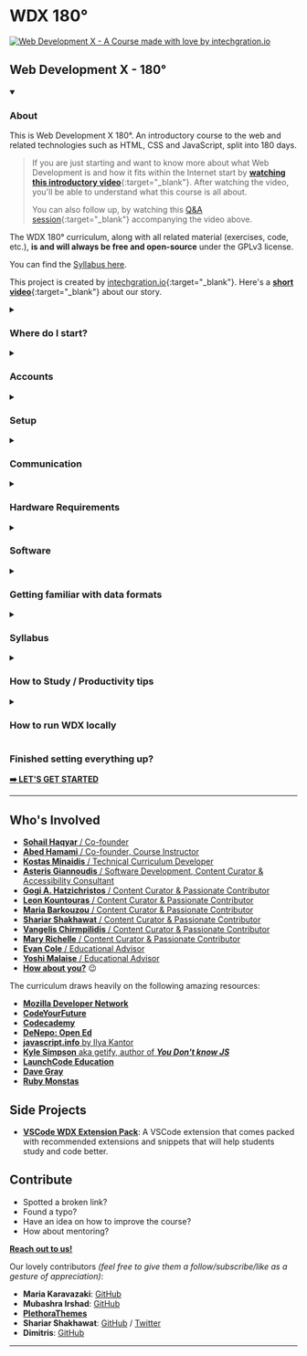 # WDX 180°

[![Web Development X - A Course made with love by intechgration.io](/assets/WDX.Header.jpg)](https://in-tech-gration.github.io/WDX-180)

## Web Development X - 180°

<!-- ABOUT -->
<details open markdown="1">
  <summary><h3>About</h3></summary>

  This is Web Development X 180°. An introductory course to the web and related technologies such as HTML, CSS and JavaScript, split into 180 days.

  > If you are just starting and want to know more about what Web Development is and how it fits within the Internet start by [**watching this introductory video**](https://www.youtube.com/watch?v=JtNmSHnirfY){:target="_blank"}. After watching the video, you'll be able to understand what this course is all about.
  > 
  > You can also follow up, by watching this [Q&A session](https://www.youtube.com/watch?v=Y_wKi7-RBOg){:target="_blank"} accompanying the video above.

  The WDX 180° curriculum, along with all related material (exercises, code, etc.), **is and will always be free and open-source** under the GPLv3 license.

  You can find the [Syllabus here](curriculum/index.md).

  This project is created by [intechgration.io](https://intechgration.io/){:target="_blank"}. Here's a [**short video**](https://youtu.be/VQUxkCUGW7w){:target="_blank"} about our story.
</details>

<!-- WHERE DO I START? -->
<details markdown="1">
  <summary><h3>Where do I start?</h3></summary>

  You definitely need to **start by watching [this welcoming video](https://youtu.be/PxBdVw9tTa0){:target="_blank"}** about WDX180. Learn about what this we will cover, how to study, how to reach for help and some general tips and advice for the course.

  ![](./curriculum/assets/Welcome.to.WDX180.jpg)
  
  What we are going to cover, how to study and some general tips

  If you are ready and feel committed enough to start the course, you must start by carefully going through the following sections and completing all the necessary tasks:

  - **Accounts**  
  - **Setup**  
  - **Communication**  
  - **Hardware Requirements**  
  - **Software**  
  - **Getting familiar with data formats**
  - **How to Study / Productivity Tips**  

  Don't forget to open the [FAQ page](./curriculum/FAQ/index.md){:target="_blank"} that accompanies the setup process in a new Tab and check for relevant questions and their respective responses as you go through the next steps.

</details>

<!-- ACCOUNTS -->
<details markdown="1">
  <summary><h3>Accounts</h3></summary>

  In order to attend the course (and become a professional web developer) you will need to open an account in the following services:

  - [Google Gmail](https://www.google.com/gmail/about/){:target="_blank"}
    - A Google Gmail account gives you free web-based email but also access to all the services provided by Google, e.g. YouTube, Google Docs, Google Drive and more.
  - [GitHub](https://github.com/){:target="_blank"}
    - `GitHub` is a web-based platform for `version control` & collaboration on code projects.
  - [StackOverflow](https://stackoverflow.com/){:target="_blank"}
    - `StackOverflow` is a Q&A site for programmers.
  - [Netlify](https://www.netlify.com/){:target="_blank"}
    - `Netlify` lets you host your websites and applications for free.
  - [Codesandbox](https://codesandbox.io/){:target="_blank"}
    - An online code editor that gives you the ability to share your code with a single web address.

  **Want more?**
  
  - [Codepen](https://codepen.io){:target="_blank"}
    - Another popular code editor that gives you the ability to share your code with a single web address.
</details>

<!-- SETUP -->
<details markdown="1">
  <summary><h3>Setup</h3></summary>

  The first thing you want to do, is to [fork](https://docs.github.com/en/get-started/quickstart/fork-a-repo){:target="_blank"}  this repository under your GitHub account.

  **IMPORTANT:** In the video we mention that you should enable the `GitHub Pages` feature on your copy (forked) of the WDX-180 repository. We no longer recommend that you do that, so you can ignore the part of the video that goes through that process and **stop watching at 02:25**.

  > Here is a [YouTube video walkthrough](https://www.youtube.com/watch?v=xqGlWAHjtcM){:target="_blank"} to help you with this step. 

</details>

<!-- COMMUNICATIONS -->
<details markdown="1">
  <summary><h3>Communication</h3></summary>

  Our main channel of communication is [Slack](https://intechgration.slack.com){:target="_blank"}. If you haven't received an invitation to the Intechgration Slack team, please inform us via email. 

  We encourage you to use the [Web version](https://slack.com/signin#/signin){:target="_blank"} of Slack on your PC/laptop and also have it installed on your smartphone. It's available for both [Android](https://play.google.com/store/apps/details?id=com.Slack){:target="_blank"} and [iOS](https://apps.apple.com/app/slack-app/id618783545?ls=1){:target="_blank"} devices.

  You can start familiarizing yourself with Slack by [watching these short videos](https://www.youtube.com/playlist?list=PLWlXaxtQ7fUb1WqLJDqJFGQsAXU7CjoGz){:target="_blank"} on YouTube, created by the Slack team.

  In order to learn more about Slack and the various versions (mobile, desktop, web), scroll down to the [Software](#software) section.

  **Enrolled students** also have the opportunity to schedule one 30~45min call each week with an instructor.
</details>

<!-- HARDWARE -->
<details markdown="1">
  <summary><h3>Hardware Requirements</h3></summary>

  In order to attend the course you will need the following:

  - Attending **in-person**:
    - Notebook for note taking

  - Attending **remotely**:
    - A computer with camera, microphone and speakers or headphones.
    - Notebook for note taking
</details>

<!-- SOFTWARE -->
<details markdown="1">
  <summary><h3 id="software">Software</h3></summary>

  This is a list of Software you must have installed on your system in order to get started with the course:

  - **Communication:** [Slack](https://slack.com){:target="_blank"} is our main communication tool.
    - [Web version (**recommended**)](https://slack.com/signin#/signin){:target="_blank"}
    - Mobile version (**recommended**): [Android](https://play.google.com/store/apps/details?id=com.Slack){:target="_blank"} / [iOS](https://apps.apple.com/app/slack-app/id618783545?ls=1){:target="_blank"}
    - Desktop version: 
      - [Windows](https://slack.com/downloads/windows){:target="_blank"} (109MB)
      - [Mac](https://slack.com/downloads/mac){:target="_blank"} (160MB)
      - [Linux (*_beta_)](https://slack.com/downloads/linux){:target="_blank"} (81MB)
    - You should check out the dedicated page we have created for Slack over [here](./curriculum/modules/curriculum/communication/slack/){:target="_blank"}.

  - **Communication:** [Zoom client](https://zoom.us/support/download){:target="_blank"} and [Google Meet](https://meet.google.com/) are used to attend the live lectures and student sessions.
    - You can do a quick video/audio check for Google Meet, following the directions [found here](https://support.google.com/meet/answer/10409699?hl=en){:target="_blank"}. Video is optional, but **audio (good quality microphone) is mandatory**. 

  - **Browser(s)**:
    - [Chrome](https://www.google.com/chrome/){:target="_blank"}
      - Windows: _
      - Mac: 212MB
      - Linux: 90MB
    - [Firefox](https://www.mozilla.org/en-US/firefox/){:target="_blank"}
      - Windows: 55MB
      - Mac: 115MB
      - Linux: 76MB

    > **Note:** During the course, we recommend using `Chrome` for developing and debugging Frontend web applications. For daily, normal usage we recommend using browsers that respect the privacy of their users, such as `Firefox` and [Brave](https://brave.com/download/){:target="_blank"}. Likewise, we tend to `Google` a lot for technical issues and searching for resources, but we recommend using an alternative search engine, such as [DuckDuckGo](https://duckduckgo.com/){:target="_blank"} for personal use.  

  - **Code Editor:** Download and install [Visual Studio Code](https://code.visualstudio.com/){:target="_blank"}
    - Windows: 88MB
    - Mac: 203MB
    - Linux: 82MB
    - **Extensions for VSCode:** Throughout the course we will be recommending  a variety of VSCode extensions that can be installed and extend the functionality of the code editor and boost our productivity. 
      - One of the first extensions that **must be installed** is the [Live Server](https://marketplace.visualstudio.com/items?itemName=ritwickdey.LiveServer){:target="_blank"}. 
      - Another one is the [Live Share](https://marketplace.visualstudio.com/items?itemName=MS-vsliveshare.vsliveshare){:target="_blank"} which allows for real-time collaboration. More to follow. 🙂
      - Last, but not least, you want to install our very own [WDX Extension Pack](https://marketplace.visualstudio.com/items?itemName=kostasx.vscode-wdx-extension-pack){:target="_blank"} which comes packed with recommended extensions and snippets that will you study and code better.

  - **Git:** Mandatory [Version Control](https://www.atlassian.com/git/tutorials/what-is-version-control){:target="_blank"} software for the professional developer. [**Download here**](https://git-scm.com/downloads){:target="_blank"}
    - **Windows** users will also need to run the following command after installing git: `git config --global core.autocrlf true` as mentioned [here](https://docs.github.com/en/get-started/getting-started-with-git/configuring-git-to-handle-line-endings?platform=windows#global-settings-for-line-endings){:target="_blank"}
    - In order to check that `git` has been installed on your system, you will need to run one of the following commands in the terminal: 
    - `git --version`
    - `git -v` (for short)

  - **Command Line Tools (Terminal):**
    - **Windows:** you will use [GitBash](https://www.atlassian.com/git/tutorials/git-bash){:target="_blank"} _(which is bundled along with `git` so you don't need to install anything if you already have `git`` installed)_ as your UNIX-style command line environment.
    - **Linux:** _(Already includes built-in Unix command line terminals. No need to install.)_
    - **MacOS:** _(Already includes built-in Unix command line terminals. No need to install.)_
      - You will need to install [Homebrew](https://brew.sh/){:target="_blank"}

  > So, you've downloaded Visual Studio Code (aka VSCode) along with Git and GitBash if you are running Windows. Even though Windows comes packed with quite a few types of terminals through which you can type and execute commands, we highly recommend that you stick with Git Bash on Windows.
  >
  > VSCode has this neat feature called **Integrated Terminal** which basically means that you can access any terminal without leaving the VSCode interface. Pretty cool!

  - Spend a few minutes to watch the following video and learn some of the most basic terminal commands. You will need to **carefully practice** _(especially with the `rm` command)_ and repeat these commands on your own terminal in order to become comfortable with it. 
  
  - [Watch: **Terminal Commands for Web Developers**](https://www.youtube.com/watch?v=YSj30jnvxKo)
    - **Duration:** 12min
    - **Level:** Beginner 
    - List of commands that you will learn: `pwd`, `cd`, `mkdir`, `ls`, `touch`, `rm`, `rmdir`, `mv`, `cp`.

  **❌ Caution:** be extremely careful with the `rm -rf` command. You can probably try to avoid running this command on your system until you get quite comfortable with the terminal, as this command can literally wipe out your entire disk drive if ran improperly.  

  You can also use our [**online virtual terminal**](https://in-tech-gration.github.io/WDX-180/resources/vm/jslinux/){:target="_blank"} to safely practice these commands. Remember that the file structure on your system and our virtual terminal environment is quite different from the file structure depicted in the video above. And, yes, you can safely run `rm -rf` in this virtual environment!

  [![](./assets/jslinux.jpg)](https://in-tech-gration.github.io/WDX-180/resources/vm/jslinux/){:target="_blank"}

  It's extremely helpful and will greatly improve your chances of retaining any new concept, to keep notes of everything that you learn (e.g. terminal commands in this case) and organize them in a manner that will help you quickly go back and find what you need. 

  > At this point, it's also probably a good idea to spend a few minutes watching this [YouTube video walkthrough](https://youtu.be/S9Qg3Ltf__c){:target="_blank"} and follow along in order to create your SSH keys and connect them with GitHub, then follow the rest of the instructions to `clone` (download) the repository to your computer and install all the necessary dependencies.  

  - **Node.js:** Download the `LTS` version of the powerful and popular JavaScript running environment [here](https://nodejs.org/en){:target="_blank"}. You are going to be using `Node.js` **a lot** during this course 🙂. In order to check that `Node.js` has been installed on your system, you will need to run one of the following commands in the terminal: 
    - `node --version`
    - `node -v` (for short)

  - **Productivity:**
    - [**Photopea**](https://www.photopea.com/){:target="_blank"}: a free, online image editing software that's pretty similar to `Adobe Photoshop`. You can use this tool to resize, crop or compress images among other things. 
</details>

<!-- DATA FORMATS -->
<details markdown="1">
  <summary><h3>Getting familiar with data formats</h3></summary>

  In this course we will be working a lot with `Markdown` files and `CSV` files.

  If you are unfamiliar with either the `markdown` or `CSV` file formats, we highly recommend that you watch the following 2 YouTube videos to get a better understanding:

  **Markdown** is a lightweight markup language used for formatting plain text documents, allowing users to easily add structure and style using simple, human-readable syntax.

  - [What is markdown?](https://www.youtube.com/watch?v=f49LJV1i-_w){:target="_blank"}
    - Duration: 8 min
    - Level: Beginner

  **CSV (Comma-Separated Values)** is a simple file format used for storing and exchanging structured data, where each line represents a record or entry, and fields or columns within each record are separated by commas.

  - [Understanding CSV Files](https://www.youtube.com/watch?v=UofTplCVkYI){:target="_blank"}
    - Duration: 6 min
    - Level: Beginner
    - You can find the `sample.csv` file mentioned in the video in the following filepath: [curriculum/modules/computer_science/misc/data_formats/assets/sample.csv](./curriculum/modules/computer_science/misc/data_formats/assets/sample.csv)

  In short, CSV is a lightweight data format, where:
  
  - Each line of text is a single row
  - Fields (columns) are separated by comma `,` delimiter character  
  - The file contains just the data itself (along with the delimiter)
  - Does not need any special software (it's just a plain text file)
  - All spreadsheet apps (MS Excel, Google Sheets, Numbers, etc.) can read and write CSV
</details>

<!-- Syllabus -->
<details markdown="1">
  <summary><h3>Syllabus</h3></summary>

  You can find the [Syllabus here](curriculum/index.md#syllabus).
</details>

<!-- HOW TO STUDY -->
<details markdown="1">
  <summary><h3>How to Study / Productivity tips</h3></summary>

  ![](./curriculum/assets/take.notes.jpeg)

  - **AVOID DISTRACTIONS at all costs!** This means, closing all tabs, browser windows and applications that are not related to your daily study plan and practice. Be very vigilant against applications that include notifications (WhatsApp, Messenger, etc.). From time to time, you might even consider **pausing notifications from Slack** itself. Check the [**instructions found here**](https://slack.com/help/articles/214908388-Pause-notifications-with-Do-Not-Disturb){:target="_blank"} on how to do this. 

  - **Go the extra mile** and go through the `Extra Resources` section that accompanies most of the chapters in this curriculum.

  - **I'm stuck!** Don't worry. Here are some tips to help you overcome what's blocking you:
    - ___I don't really understand this concept. What should I do?___
      - Search for extra information and resources online. (Found something useful that helped you? Make sure to share it!). We **highly recommend** that you always include [MDN](https://developer.mozilla.org/en-US/){:target="_blank"} in your searches for concepts related to Web technologies. You can google by including the `+MDN` keyword in your searches to find relevant pages in the MDN documentation, e.g. `css position sticky +MDN` or you can narrow and limit your searches only within the MDN documentation pages by googling using the `site:` operator, e.g. `css position sticky site:developer.mozilla.org`. Other channels for searching extra information include [YouTube](https://www.youtube.com/){:target="_blank"}, [StackOverflow](https://stackoverflow.com/){:target="_blank"} and [**other**](resources/PRODUCTIVITY.md#where-to-look-for-information){:target="_blank"}. 
      - Give yourself a break and try it again in a few minutes, hours, days.
      - Reach out to other students on [Slack](https://intechgration.slack.com){:target="_blank"}
      - Keep notes in order to discuss this during an upcoming support/Q&A session
    - My code is not working (as expected). What should I do?
      - Use the [rubber duck technique](https://en.wikipedia.org/wiki/Rubber_duck_debugging){:target="_blank"}
    
    Hungry for more tips? We have a whole section full of productivity and learning tips [right here](resources/productivity.md){:target="_blank"}.
</details>

<!-- HOW TO RUN WDX LOCALLY -->
<details markdown="1">
  <summary><h3>How to run WDX locally</h3></summary>

  ---

  - Clone the GitHub repository locally:
    - Via SSH (recommended): `git clone git@github.com:in-tech-gration/WDX-180.git` 
    - Via HTTPS: `git clone https://github.com/in-tech-gration/WDX-180.git`
  - Change into the WDX directory: `cd WDX-180`
  - Run: `npm install`

  Once you have followed the steps above (which was a one-time thing)
  you can launch the app using the following command:

  - `npm run serve:jekyll`

</details>

### Finished setting everything up? 

[**➡️ LET'S GET STARTED**](/curriculum/index.md)

---

## Who's Involved

- [**Sohail Haqyar** / Co-founder](https://www.linkedin.com/in/sohail-haqyar/)
- [**Abed Hamami** / Co-founder, Course Instructor](https://www.linkedin.com/in/abedhamami/) 
- [**Kostas Minaidis** / Technical Curriculum Developer](https://www.linkedin.com/in/kostas-minaidis/)
- [**Asteris Giannoudis** / Software Development, Content Curator & Accessibility Consultant](https://www.linkedin.com/in/asteris-giannoudis/)
- [**Gogi A. Hatzichristos** / Content Curator & Passionate Contributor](https://www.linkedin.com/in/gogi-hatzichristos/)
- [**Leon Kountouras** / Content Curator & Passionate Contributor](https://github.com/leonalkalai/)
- [**Maria Barkouzou** / Content Curator & Passionate Contributor](https://www.linkedin.com/in/mariabarkouzou/)
- [**Shariar Shakhawat** / Content Curator & Passionate Contributor](https://www.linkedin.com/in/shariar-shakhawat/)
- [**Vangelis Chirmpilidis** / Content Curator & Passionate Contributor](https://github.com/vagelisx)
- [**Mary Richelle** / Content Curator & Passionate Contributor](https://github.com/MaryRichelle)
- [**Evan Cole** / Educational Advisor](https://www.linkedin.com/in/evan-cole/)
- [**Yoshi Malaise** / Educational Advisor](https://www.linkedin.com/in/yoshi-malaise/)
- [**How about you?**](#contribute) 😉

The curriculum draws heavily on the following amazing resources:

- [**Mozilla Developer Network**](https://developer.mozilla.org/en-US/)
- [**CodeYourFuture**](https://codeyourfuture.io/about/)
- [**Codecademy**](https://www.codecademy.com/)
- [**DeNepo: Open Ed**](https://github.com/denepo/)
- [**javascript.info** by Ilya Kantor](https://www.linkedin.com/in/iliakan/)
- [**Kyle Simpson** aka getify, author of ___You Don't know JS___](https://www.linkedin.com/in/getify/)
- [**LaunchCode Education**](https://github.com/LaunchCodeEducation)
- [**Dave Gray**](https://www.linkedin.com/in/davidagray/)
- [**Ruby Monstas**](https://rubymonstas.org/)

## Side Projects

- [**VSCode WDX Extension Pack**](https://marketplace.visualstudio.com/items?itemName=kostasx.vscode-wdx-extension-pack): A VSCode extension that comes packed with recommended extensions and snippets that will help students study and code better.

## Contribute

- Spotted a broken link?
- Found a typo?
- Have an idea on how to improve the course? 
- How about mentoring?

[**Reach out to us!**](https://github.com/in-tech-gration/WDX-Intro/discussions)

Our lovely contributors _(feel free to give them a follow/subscribe/like as a gesture of appreciation)_:

- **Maria Karavazaki**: [GitHub](https://github.com/MariaKar1991)
- **Mubashra Irshad**: [GitHub](https://github.com/mubashra21c)
- [**PlethoraThemes**](https://plethorathemes.com/)
- **Shariar Shakhawat**: [GitHub](https://github.com/Sha-Shak) / [Twitter](https://twitter.com/shahriartweets)
- **Dimitris**: [GitHub](https://github.com/dimitriost1)

---

<!-- COMMENTS: -->
<script src="https://utteranc.es/client.js"
  repo="in-tech-gration/WDX-180"
  issue-term="pathname"
  theme="github-dark"
  crossorigin="anonymous"
  async>
</script>
